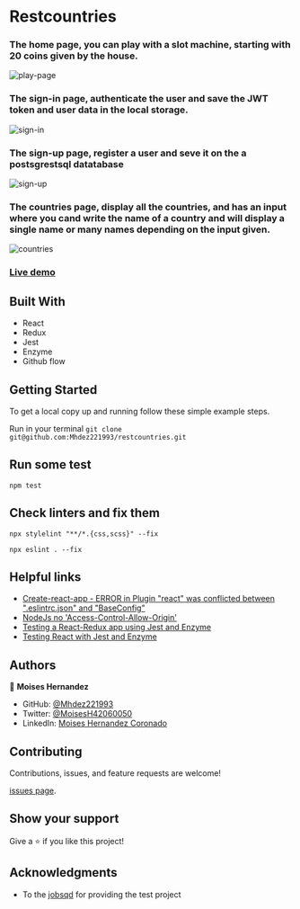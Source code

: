 # Restcountries

### The home page, you can play with a slot machine, starting with 20 coins given by the house.
![play-page](https://user-images.githubusercontent.com/67757001/167267550-bf32f792-f98f-4b6b-97be-1a75cf265ec4.PNG)

### The sign-in page, authenticate the user and save the JWT token and user data in the local storage.
![sign-in](https://user-images.githubusercontent.com/67757001/167267657-cc81e67e-a40b-48ee-9996-39e4e889d5c7.PNG)

### The sign-up page, register a user and seve it on the a postsgrestsql datatabase
![sign-up](https://user-images.githubusercontent.com/67757001/167267698-93ab7268-faba-4dda-9d5a-862850451ec9.PNG)

### The countries page, display all the countries, and has an input where you cand write the name of a country and will display a single name or many names depending on the input given.
![countries](https://user-images.githubusercontent.com/67757001/167267764-ff45c02d-6ac1-466b-b50d-a1f6eee08a64.PNG)

### [Live demo](https://afternoon-depths-87814.herokuapp.com/)

## Built With

- React
- Redux
- Jest
- Enzyme
- Github flow

## Getting Started

To get a local copy up and running follow these simple example steps.

Run in your terminal `git clone git@github.com:Mhdez221993/restcountries.git`

## Run some test

```
npm test
```

## Check linters and fix them

```
npx stylelint "**/*.{css,scss}" --fix
```

```
npx eslint . --fix
```

## Helpful links

- [Create-react-app - ERROR in Plugin "react" was conflicted between ".eslintrc.json" and "BaseConfig"](https://stackoverflow.com/questions/70449712/create-react-app-error-in-plugin-react-was-conflicted-between-eslintrc-jso)
- [NodeJs no 'Access-Control-Allow-Origin'](https://quizdeveloper.com/faq/nodejs-no-access-control-allow-origin-header-is-present-on-the-requested-resour-aid2384)
- [Testing a React-Redux app using Jest and Enzyme](https://medium.com/netscape/testing-a-react-redux-app-using-jest-and-enzyme-b349324803a9)
- [Testing React with Jest and Enzyme](https://medium.com/codeclan/testing-react-with-jest-and-enzyme-20505fec4675)

## Authors

👤 **Moises Hernandez**

- GitHub: [@Mhdez221993](https://github.com/Mhdez221993)
- Twitter: [@MoisesH42060050](https://twitter.com/MoisesH42060050)
- LinkedIn: [Moises Hernandez Coronado](https://www.linkedin.com/in/moises-hernandez-9bbb17145/)

## Contributing

Contributions, issues, and feature requests are welcome!

[issues page](https://github.com/Mhdez221993/restcountries/issues).

## Show your support

Give a ⭐️ if you like this project!

## Acknowledgments

- To the [jobsqd](https://www.jobsqd.com/) for providing the test project
